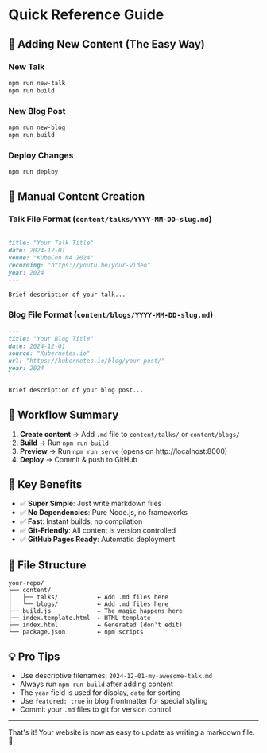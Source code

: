 # Quick Reference Guide

## 🚀 Adding New Content (The Easy Way)

### New Talk
```bash
npm run new-talk
npm run build
```

### New Blog Post
```bash
npm run new-blog
npm run build
```

### Deploy Changes
```bash
npm run deploy
```

## 📝 Manual Content Creation

### Talk File Format (`content/talks/YYYY-MM-DD-slug.md`)
```markdown
---
title: "Your Talk Title"
date: 2024-12-01
venue: "KubeCon NA 2024"
recording: "https://youtu.be/your-video"
year: 2024
---

Brief description of your talk...
```

### Blog File Format (`content/blogs/YYYY-MM-DD-slug.md`)
```markdown
---
title: "Your Blog Title"
date: 2024-12-01
source: "Kubernetes.io"
url: "https://kubernetes.io/blog/your-post/"
year: 2024
---

Brief description of your blog post...
```

## 🔄 Workflow Summary

1. **Create content** → Add `.md` file to `content/talks/` or `content/blogs/`
2. **Build** → Run `npm run build`
3. **Preview** → Run `npm run serve` (opens on http://localhost:8000)
4. **Deploy** → Commit & push to GitHub

## 🎯 Key Benefits

- ✅ **Super Simple**: Just write markdown files
- ✅ **No Dependencies**: Pure Node.js, no frameworks
- ✅ **Fast**: Instant builds, no compilation
- ✅ **Git-Friendly**: All content is version controlled
- ✅ **GitHub Pages Ready**: Automatic deployment

## 🔧 File Structure

```
your-repo/
├── content/
│   ├── talks/           ← Add .md files here
│   └── blogs/           ← Add .md files here
├── build.js             ← The magic happens here
├── index.template.html  ← HTML template
├── index.html           ← Generated (don't edit)
└── package.json         ← npm scripts
```

## 💡 Pro Tips

- Use descriptive filenames: `2024-12-01-my-awesome-talk.md`
- Always run `npm run build` after adding content
- The `year` field is used for display, `date` for sorting
- Use `featured: true` in blog frontmatter for special styling
- Commit your `.md` files to git for version control

---

That's it! Your website is now as easy to update as writing a markdown file. 🎉
